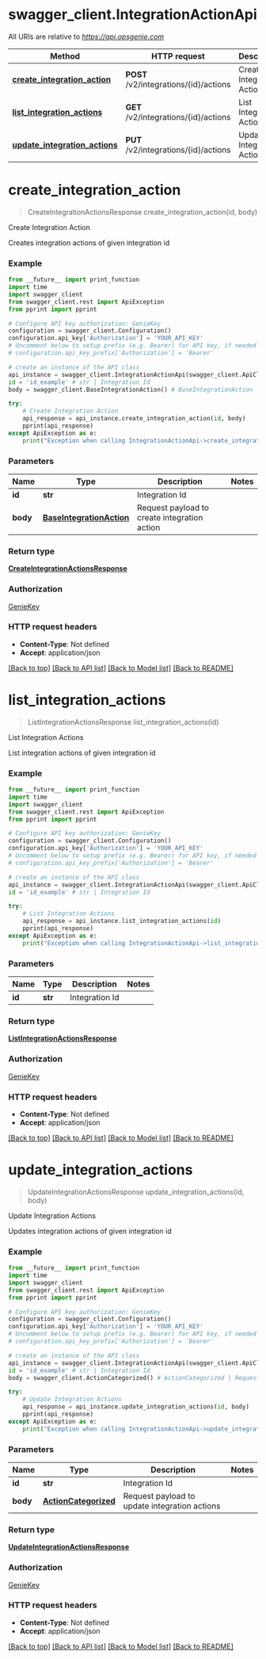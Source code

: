 # swagger_client.IntegrationActionApi

All URIs are relative to *https://api.opsgenie.com*

Method | HTTP request | Description
------------- | ------------- | -------------
[**create_integration_action**](IntegrationActionApi.md#create_integration_action) | **POST** /v2/integrations/{id}/actions | Create Integration Action
[**list_integration_actions**](IntegrationActionApi.md#list_integration_actions) | **GET** /v2/integrations/{id}/actions | List Integration Actions
[**update_integration_actions**](IntegrationActionApi.md#update_integration_actions) | **PUT** /v2/integrations/{id}/actions | Update Integration Actions


# **create_integration_action**
> CreateIntegrationActionsResponse create_integration_action(id, body)

Create Integration Action

Creates integration actions of given integration id

### Example
```python
from __future__ import print_function
import time
import swagger_client
from swagger_client.rest import ApiException
from pprint import pprint

# Configure API key authorization: GenieKey
configuration = swagger_client.Configuration()
configuration.api_key['Authorization'] = 'YOUR_API_KEY'
# Uncomment below to setup prefix (e.g. Bearer) for API key, if needed
# configuration.api_key_prefix['Authorization'] = 'Bearer'

# create an instance of the API class
api_instance = swagger_client.IntegrationActionApi(swagger_client.ApiClient(configuration))
id = 'id_example' # str | Integration Id
body = swagger_client.BaseIntegrationAction() # BaseIntegrationAction | Request payload to create integration action

try:
    # Create Integration Action
    api_response = api_instance.create_integration_action(id, body)
    pprint(api_response)
except ApiException as e:
    print("Exception when calling IntegrationActionApi->create_integration_action: %s\n" % e)
```

### Parameters

Name | Type | Description  | Notes
------------- | ------------- | ------------- | -------------
 **id** | **str**| Integration Id | 
 **body** | [**BaseIntegrationAction**](BaseIntegrationAction.md)| Request payload to create integration action | 

### Return type

[**CreateIntegrationActionsResponse**](CreateIntegrationActionsResponse.md)

### Authorization

[GenieKey](../README.md#GenieKey)

### HTTP request headers

 - **Content-Type**: Not defined
 - **Accept**: application/json

[[Back to top]](#) [[Back to API list]](../README.md#documentation-for-api-endpoints) [[Back to Model list]](../README.md#documentation-for-models) [[Back to README]](../README.md)

# **list_integration_actions**
> ListIntegrationActionsResponse list_integration_actions(id)

List Integration Actions

List integration actions of given integration id

### Example
```python
from __future__ import print_function
import time
import swagger_client
from swagger_client.rest import ApiException
from pprint import pprint

# Configure API key authorization: GenieKey
configuration = swagger_client.Configuration()
configuration.api_key['Authorization'] = 'YOUR_API_KEY'
# Uncomment below to setup prefix (e.g. Bearer) for API key, if needed
# configuration.api_key_prefix['Authorization'] = 'Bearer'

# create an instance of the API class
api_instance = swagger_client.IntegrationActionApi(swagger_client.ApiClient(configuration))
id = 'id_example' # str | Integration Id

try:
    # List Integration Actions
    api_response = api_instance.list_integration_actions(id)
    pprint(api_response)
except ApiException as e:
    print("Exception when calling IntegrationActionApi->list_integration_actions: %s\n" % e)
```

### Parameters

Name | Type | Description  | Notes
------------- | ------------- | ------------- | -------------
 **id** | **str**| Integration Id | 

### Return type

[**ListIntegrationActionsResponse**](ListIntegrationActionsResponse.md)

### Authorization

[GenieKey](../README.md#GenieKey)

### HTTP request headers

 - **Content-Type**: Not defined
 - **Accept**: application/json

[[Back to top]](#) [[Back to API list]](../README.md#documentation-for-api-endpoints) [[Back to Model list]](../README.md#documentation-for-models) [[Back to README]](../README.md)

# **update_integration_actions**
> UpdateIntegrationActionsResponse update_integration_actions(id, body)

Update Integration Actions

Updates integration actions of given integration id

### Example
```python
from __future__ import print_function
import time
import swagger_client
from swagger_client.rest import ApiException
from pprint import pprint

# Configure API key authorization: GenieKey
configuration = swagger_client.Configuration()
configuration.api_key['Authorization'] = 'YOUR_API_KEY'
# Uncomment below to setup prefix (e.g. Bearer) for API key, if needed
# configuration.api_key_prefix['Authorization'] = 'Bearer'

# create an instance of the API class
api_instance = swagger_client.IntegrationActionApi(swagger_client.ApiClient(configuration))
id = 'id_example' # str | Integration Id
body = swagger_client.ActionCategorized() # ActionCategorized | Request payload to update integration actions

try:
    # Update Integration Actions
    api_response = api_instance.update_integration_actions(id, body)
    pprint(api_response)
except ApiException as e:
    print("Exception when calling IntegrationActionApi->update_integration_actions: %s\n" % e)
```

### Parameters

Name | Type | Description  | Notes
------------- | ------------- | ------------- | -------------
 **id** | **str**| Integration Id | 
 **body** | [**ActionCategorized**](ActionCategorized.md)| Request payload to update integration actions | 

### Return type

[**UpdateIntegrationActionsResponse**](UpdateIntegrationActionsResponse.md)

### Authorization

[GenieKey](../README.md#GenieKey)

### HTTP request headers

 - **Content-Type**: Not defined
 - **Accept**: application/json

[[Back to top]](#) [[Back to API list]](../README.md#documentation-for-api-endpoints) [[Back to Model list]](../README.md#documentation-for-models) [[Back to README]](../README.md)

